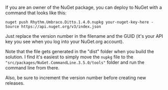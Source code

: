If you are an owner of the NuGet package, you can deploy to NuGet with a command that looks like this:

```text
nuget push Rhythm.Umbraco.Ditto.1.4.0.nupkg your-nuget-key-here -Source https://api.nuget.org/v3/index.json
```

Just replace the version number in the filename and the GUID (it's your API key you see when you log into your NuGet.org account).

Note that the file gets generated in the "dist" folder when you build the solution.
I find it's easiest to simply move the `nupkg` file to the `"src/packages/NuGet.CommandLine.3.5.0/tools"` folder and run the command line from there.

Also, be sure to increment the version number before creating new releases.